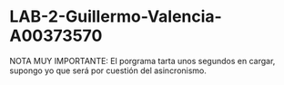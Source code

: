 # LAB-2-Guillermo-Valencia-A00373570

NOTA MUY IMPORTANTE: El porgrama tarta unos segundos en cargar, supongo yo que será por cuestión del asincronismo.

